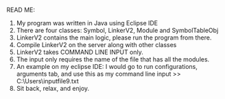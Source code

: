 READ ME:
1. My program was written in Java using Eclipse IDE
2. There are four classes: Symbol, LinkerV2, Module and SymbolTableObj
3. LinkerV2 contains the main logic, please run the program from there. 
4. Compile LinkerV2 on the server along with other classes
5. LinkerV2 takes COMMAND LINE INPUT only. 
6. The input only requires the name of the file that has all the modules.
7. An example on my eclipse IDE: I would go to run configurations, arguments tab,
and use this as my command line input >> C:\\Users\\inputfile9.txt 
7. Sit back, relax, and enjoy. 